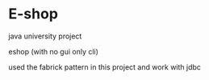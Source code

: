 # E-shop

java university project

eshop (with no gui only cli) 

used the fabrick pattern in this project and work with jdbc
